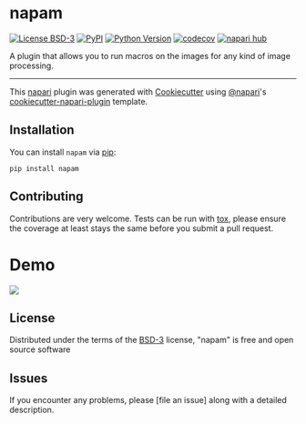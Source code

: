 # napam

[![License BSD-3](https://img.shields.io/pypi/l/napam.svg?color=green)](https://github.com/JB4Jaison/napam/raw/main/LICENSE)
[![PyPI](https://img.shields.io/pypi/v/napam.svg?color=green)](https://pypi.org/project/napam)
[![Python Version](https://img.shields.io/pypi/pyversions/napam.svg?color=green)](https://python.org)
[![codecov](https://codecov.io/gh/JB4Jaison/NaPaM/graph/badge.svg?token=5NEDOJB5V1)](https://codecov.io/gh/JB4Jaison/NaPaM)
[![napari hub](https://img.shields.io/endpoint?url=https://api.napari-hub.org/shields/napam)](https://napari-hub.org/plugins/napam)

A plugin that allows you to run macros on the images for any kind of image processing.

----------------------------------

This [napari] plugin was generated with [Cookiecutter] using [@napari]'s [cookiecutter-napari-plugin] template.

<!--
Don't miss the full getting started guide to set up your new package:
https://github.com/napari/cookiecutter-napari-plugin#getting-started

and review the napari docs for plugin developers:
https://napari.org/stable/plugins/index.html
-->

## Installation

You can install `napam` via [pip]:

    pip install napam

## Contributing

Contributions are very welcome. Tests can be run with [tox], please ensure
the coverage at least stays the same before you submit a pull request.

# Demo
<!-- This is to demonstrate how the plugin can be used to run any script on an image.
<video controls autoplay loop src="https://github.com/user-attachments/assets/24bebe67-8186-4189-8679-2148cbe26859" width="352" height="720">
 <p>Your browser doesn't support this video. Here is a <a href="https://github.com/user-attachments/assets/24bebe67-8186-4189-8679-2148cbe26859">link to the video</a> instead.</p>
</video> -->

![](https://github.com/JB4Jaison/NaPaM/raw/main/assets/napam_execution_demo.gif)

## License

Distributed under the terms of the [BSD-3] license,
"napam" is free and open source software

## Issues

If you encounter any problems, please [file an issue] along with a detailed description.

[napari]: https://github.com/napari/napari
[Cookiecutter]: https://github.com/audreyr/cookiecutter
[@napari]: https://github.com/napari
[MIT]: http://opensource.org/licenses/MIT
[BSD-3]: http://opensource.org/licenses/BSD-3-Clause
[GNU GPL v3.0]: http://www.gnu.org/licenses/gpl-3.0.txt
[GNU LGPL v3.0]: http://www.gnu.org/licenses/lgpl-3.0.txt
[Apache Software License 2.0]: http://www.apache.org/licenses/LICENSE-2.0
[Mozilla Public License 2.0]: https://www.mozilla.org/media/MPL/2.0/index.txt
[cookiecutter-napari-plugin]: https://github.com/napari/cookiecutter-napari-plugin

[napari]: https://github.com/napari/napari
[tox]: https://tox.readthedocs.io/en/latest/
[pip]: https://pypi.org/project/pip/
[PyPI]: https://pypi.org/
